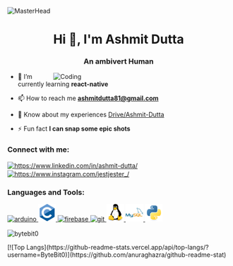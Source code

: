 ![MasterHead](https://i.pinimg.com/1200x/31/9b/30/319b309604a4bedb361700ab74c00bc3.jpg)
<h1 align="center">Hi 👋, I'm Ashmit Dutta</h1>
<h3 align="center">An ambivert Human</h3>
<img align="right" alt="Coding" width="400" src="https://cdn.dribbble.com/users/1162077/screenshots/3848914/programmer.gif">

- 🌱 I’m currently learning **react-native**

- 📫 How to reach me **ashmitdutta81@gmail.com**

- 📄 Know about my experiences [Drive/Ashmit-Dutta](https://drive.google.com/file/d/1jwBjBbtIgTPnYu3LUfr_2yHaaUcjUzWO/view?usp=drive_link)

- ⚡ Fun fact **I can snap some epic shots**

<h3 align="left">Connect with me:</h3>
<p align="left">
<a href="https://linkedin.com/in/https://www.linkedin.com/in/ashmit-dutta/" target="blank"><img align="center" src="https://raw.githubusercontent.com/rahuldkjain/github-profile-readme-generator/master/src/images/icons/Social/linked-in-alt.svg" alt="https://www.linkedin.com/in/ashmit-dutta/" height="30" width="40" /></a>
<a href="https://instagram.com/https://www.instagram.com/jestjester_/" target="blank"><img align="center" src="https://raw.githubusercontent.com/rahuldkjain/github-profile-readme-generator/master/src/images/icons/Social/instagram.svg" alt="https://www.instagram.com/jestjester_/" height="30" width="40" /></a>
</p>

<h3 align="left">Languages and Tools:</h3>
<p align="left"> <a href="https://www.arduino.cc/" target="_blank" rel="noreferrer"> <img src="https://cdn.worldvectorlogo.com/logos/arduino-1.svg" alt="arduino" width="40" height="40"/> </a> <a href="https://www.cprogramming.com/" target="_blank" rel="noreferrer"> <img src="https://raw.githubusercontent.com/devicons/devicon/master/icons/c/c-original.svg" alt="c" width="40" height="40"/> </a> <a href="https://firebase.google.com/" target="_blank" rel="noreferrer"> <img src="https://www.vectorlogo.zone/logos/firebase/firebase-icon.svg" alt="firebase" width="40" height="40"/> </a> <a href="https://git-scm.com/" target="_blank" rel="noreferrer"> <img src="https://www.vectorlogo.zone/logos/git-scm/git-scm-icon.svg" alt="git" width="40" height="40"/> </a> <a href="https://www.linux.org/" target="_blank" rel="noreferrer"> <img src="https://raw.githubusercontent.com/devicons/devicon/master/icons/linux/linux-original.svg" alt="linux" width="40" height="40"/> </a> <a href="https://www.mysql.com/" target="_blank" rel="noreferrer"> <img src="https://raw.githubusercontent.com/devicons/devicon/master/icons/mysql/mysql-original-wordmark.svg" alt="mysql" width="40" height="40"/> </a> <a href="https://www.python.org" target="_blank" rel="noreferrer"> <img src="https://raw.githubusercontent.com/devicons/devicon/master/icons/python/python-original.svg" alt="python" width="40" height="40"/> </a> </p>

<p><img align="center" src="https://github-readme-streak-stats.herokuapp.com/?user=bytebit0&" alt="bytebit0" /></p>
<p>[![Top Langs](https://github-readme-stats.vercel.app/api/top-langs/?username=ByteBit0)](https://github.com/anuraghazra/github-readme-stat)</p>
